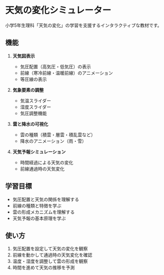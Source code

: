 # 天気の変化シミュレーター

小学5年生理科「天気の変化」の学習を支援するインタラクティブな教材です。

## 機能

1. **天気図表示**
   - 気圧配置（高気圧・低気圧）の表示
   - 前線（寒冷前線・温暖前線）のアニメーション
   - 等圧線の表示

2. **気象要素の調整**
   - 気温スライダー
   - 湿度スライダー
   - 気圧調整機能

3. **雲と降水の可視化**
   - 雲の種類（積雲・層雲・積乱雲など）
   - 降水のアニメーション（雨・雪）

4. **天気予報シミュレーション**
   - 時間経過による天気の変化
   - 前線通過時の天気変化

## 学習目標

- 気圧配置と天気の関係を理解する
- 前線の種類と特徴を学ぶ
- 雲の形成メカニズムを理解する
- 天気予報の基本原理を学ぶ

## 使い方

1. 気圧配置を設定して天気の変化を観察
2. 前線を動かして通過時の天気変化を確認
3. 温度・湿度を調整して雲の形成を観察
4. 時間を進めて天気の推移を予測